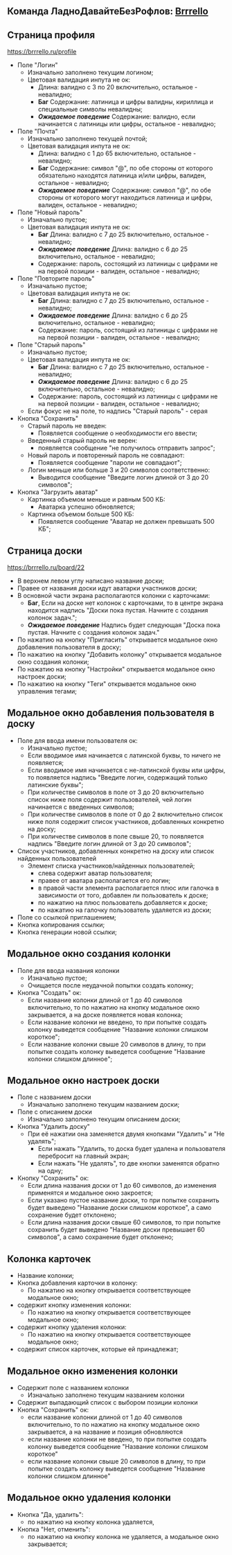 ## Команда ЛадноДавайтеБезРофлов: [Brrrello](https://brrrello.ru)

## Страница профиля

https://brrrello.ru/profile

  - Поле "Логин"
    - Изначально заполнено текущим логином;
    - Цветовая валидация инпута не ок:
      - Длина: валидно с 3 по 20 включительно, остальное - невалидно;
      - **Баг** Содержание: латиница и цифры валидны, кириллица и специальные символы невалидны;
      - ***Ожидаемое поведение*** Содержание: валидно, если начинается с латиницы или цифры, остальное - невалидно;
  - Поле "Почта"
    - Изначально заполнено текущей почтой;
    - Цветовая валидация инпута не ок:
      - Длина: валидно с 1 до 65 включительно, остальное - невалидно;
      - **Баг** Содержание: символ "@", по обе стороны от которого обязательно находятся латиница и/или цифры, валиден, остальное - невалидно;
      - ***Ожидаемое поведение*** Содержание: символ "@", по обе стороны от которого могут находиться латиница и цифры, валиден, остальное - невалидно;
  - Поле "Новый пароль"
    - Изначально пустое;
    - Цветовая валидация инпута не ок:
      - **Баг** Длина: валидно с 7 до 25 включительно, остальное - невалидно;
      - ***Ожидаемое поведение*** Длина: валидно с 6 до 25 включительно, остальное - невалидно;
      - Содержание: пароль, состоящий из латиницы с цифрами не на первой позиции - валиден, остальное - невалидно;
  - Поле "Повторите пароль"
    - Изначально пустое;
    - Цветовая валидация инпута не ок:
      - **Баг** Длина: валидно с 7 до 25 включительно, остальное - невалидно;
      - ***Ожидаемое поведение*** Длина: валидно с 6 до 25 включительно, остальное - невалидно;
      - Содержание: пароль, состоящий из латиницы с цифрами не на первой позиции - валиден, остальное - невалидно;
  - Поле "Старый пароль"
    - Изначально пустое;
    - Цветовая валидация инпута не ок:
      - **Баг** Длина: валидно с 7 до 25 включительно, остальное - невалидно;
      - ***Ожидаемое поведение*** Длина: валидно с 6 до 25 включительно, остальное - невалидно;
      - Содержание: пароль, состоящий из латиницы с цифрами не на первой позиции - валиден, остальное - невалидно;
    - Если фокус не на поле, то надпись "Старый пароль" - серая
  - Кнопка "Сохранить"
    - Старый пароль не введен:
      - Появляется сообщение о необходимости его ввести;
    - Введенный старый пароль не верен:
      - появляется сообщение "не получилось отправить запрос";
    - Новый пароль и повторенный пароль не совпадают:
      - Появляется сообщение "пароли не совпадают";
    - Логин меньше или больше 3 и 20 символов соответственно:
      - Выводится сообщение "Введите логин длиной от 3 до 20 символов";
  - Кнопка "Загрузить аватар"
    - Картинка объемом меньше и равным 500 КБ:
      - Аватарка успешно обновляется;
    - Картинка объемом больше 500 КБ:
      - Появляется сообщение "Аватар не должен превышать 500 КБ";

## Страница доски

https://brrrello.ru/board/22

  - В верхнем левом углу написано название доски;
  - Правее от названия доски идут аватарки участников доски;
  - В основной части экрана располагаются колонки с карточками:
    - **Баг**, Если на доске нет колонок с карточками, то в центре экрана находится надпись "Доски пока пустая. Начните с создания колонок задач.";
    - ***Ожидаемое поведение*** Надпись будет следующая "Доска пока пустая. Начните с создания колонок задач."
  - По нажатию на кнопку "Пригласить" открывается модальное окно добавления пользователя в доску;
  - По нажатию на кнопку "Добавить колонку" открывается модальное окно создания колонки;
  - По нажатию на кнопку "Настройки" открывается модальное окно настроек доски;
  - По нажатию на кнопку "Теги" открывается модальное окно управления тегами;

## Модальное окно добавления пользователя в доску

  - Поле для ввода имени пользователя oк:
    - Изначально пустое;
    - Если вводимое имя начинается с латинской буквы, то ничего не появляется;
    - Если вводимое имя начинается с не-латинской буквы или цифры, то появляется надпись "Введите логин, содержащий только латинские буквы";
    - При количестве символов в поле от 3 до 20 включительно список ниже поля содержит пользователей, чей логин начинается с введенных символов;
    - При количестве символов в поле от 0 до 2 включительно список ниже поля содержит список участников, добавленных конкретно на доску;
    - При количестве символов в поле свыше 20, то появляется надпись "Введите логин длиной от 3 до 20 символов";
  - Список участников, добавленных конкретно на доску или список найденных пользователей
    - Элемент списка участников/найденных пользователей;
      - слева содержит аватар пользователя;
      - правее от аватара располагается его логин;
      - в правой части элемента располагается плюс или галочка в зависимости от того, добавлен ли пользователь к доске;
      - по нажатию на плюс пользователь добавляется к доске;
      - по нажатию на галочку пользователь удаляется из доски;
  - Поле со ссылкой приглашением;
  - Кнопка копирования ссылки;
  - Кнопка генерации новой ссылки;
  
## Модальное окно создания колонки

  - Поле для ввода названия колонки
    - Изначально пустое;
    - Очищается после неудачной попытки создать колонку;
  - Кнопка "Создать" ок:
    - Если название колонки длиной от 1 до 40 символов включительно, то по нажатию на кнопку модальное окно закрывается, а на доске появляется новая колонка;
    - Если название колонки не введено, то при попытке создать колонку выведется сообщение "Название колонки слишком короткое";
    - Если название колонки свыше 20 символов в длину, то при попытке создать колонку выведется сообщение "Название колонки слишком длинное";

## Модальное окно настроек доски

  - Поле с названием доски
    - Изначально заполнено текущим названием доски;
  - Поле с описанием доски
    - Изначально заполнено текущим описанием доски;
  - Кнопка "Удалить доску"
    - При её нажатии она заменяется двумя кнопками "Удалить" и "Не удалять";
      - Если нажать "Удалить, то доска будет удалена и пользователя перебросит на главный экран;
      - Если нажать "Не удалять", то две кнопки заменятся обратно на одну;
  - Кнопку "Сохранить" ок:
    - Если длина названия доски от 1 до 60 символов, до изменения применятся и модальное окно закроется;
    - Если указано пустое название доски, то при попытке сохранить будет выведено "Название доски слишком короткое", а само сохранение будет отклонено;
    - Если длина названия доски свыше 60 символов, то при попытке сохранить будет выведено "Название доски превышает 60 символов", а само сохранение будет отклонено;

## Колонка карточек

  - Название колонки;
  - Кнопка добавления карточки в колонку:
    - По нажатию на кнопку открывается соответствующее модальное окно;
  - содержит кнопку изменения колонки:
    - По нажатию на кнопку открывается соответствующее модальное окно;
  - содержит кнопку удаления колонки:
    - По нажатию на кнопку открывается соответствующее модальное окно;
  - содержит список карточек, которые ей принадлежат;

## Модальное окно изменения колонки

  - Содержит поле с названием колонки
    - Изначально заполнено текущим названием колонки
  - Содержит выпадающий список с выбором позиции колонки
  - Кнопка "Сохранить" ок:
    - если название колонки длиной от 1 до 40 символов включительно, то по нажатию на кнопку модальное окно закрывается, а на название и позиция обновляются
    - если название колонки не введено, то при попытке создать колонку выведется сообщение "Название колонки слишком короткое"
    - если название колонки свыше 20 символов в длину, то при попытке создать колонку выведется сообщение "Название колонки слишком длинное"

## Модальное окно удаления колонки

  - Кнопка "Да, удалить":
    - по нажатию на кнопку колонка удаляется,
  - Кнопка "Нет, отменить":
    - по нажатию на кнопку колонка не удаляется, а модальное окно закрывается;
